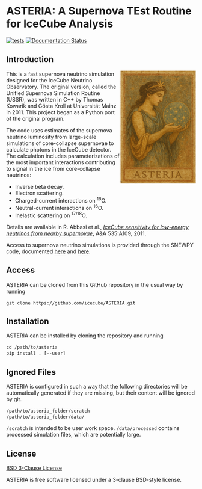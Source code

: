 # ASTERIA: A Supernova TEst Routine for IceCube Analysis

[![tests](https://github.com/icecube/ASTERIA/actions/workflows/tests.yml/badge.svg)](https://github.com/icecube/ASTERIA/actions/workflows/tests.yml)
[![Documentation Status](https://readthedocs.org/projects/asteria/badge/?version=latest)](https://asteria.readthedocs.io/en/latest/?badge=latest)

## Introduction

<img align="right" alt="ASTERIA" width="200px" src="docs/source/asteria.png">

This is a fast supernova neutrino simulation designed for the IceCube Neutrino Observatory. The original version, called the Unified Supernova Simulation Routine (USSR), was written in C++ by Thomas Kowarik and Gösta Kroll at Universität Mainz in 2011. This project began as a Python port of the original program.

The code uses estimates of the supernova neutrino luminosity from large-scale simulations of core-collapse supernovae to calculate photons in the IceCube detector. The calculation includes parameterizations of the most important interactions contributing to signal in the ice from core-collapse neutrinos:
* Inverse beta decay.
* Electron scattering.
* Charged-current interactions on <sup>16</sup>O.
* Neutral-current interactions on <sup>16</sup>O.
* Inelastic scattering on <sup>17/18</sup>O.

Details are available in R. Abbasi et al., [*IceCube sensitivity for low-energy neutrinos from nearby supernovae*](https://arxiv.org/abs/1108.0171), A&A 535:A109, 2011.

Access to supernova neutrino simulations is provided through the SNEWPY code, documented [here](https://snewpy.readthedocs.io/en/stable/) and [here](https://github.com/SNEWS2/snewpy).

## Access

ASTERIA can be cloned from this GitHub repository in the usual way by running
```
git clone https://github.com/icecube/ASTERIA.git
```

## Installation

ASTERIA can be installed by cloning the repository and running

```
cd /path/to/asteria
pip install . [--user]
```

## Ignored Files

ASTERIA is configured in such a way that the following directories will be automatically generated if they are missing, but their content will be ignored by git.

```
/path/to/asteria_folder/scratch
/path/to/asteria_folder/data/
```

`/scratch` is intended to be user work space.
`/data/processed` contains processed simulation files, which are potentially large.

## License

[BSD 3-Clause License](LICENSE.rst)

ASTERIA is free software licensed under a 3-clause BSD-style license.
